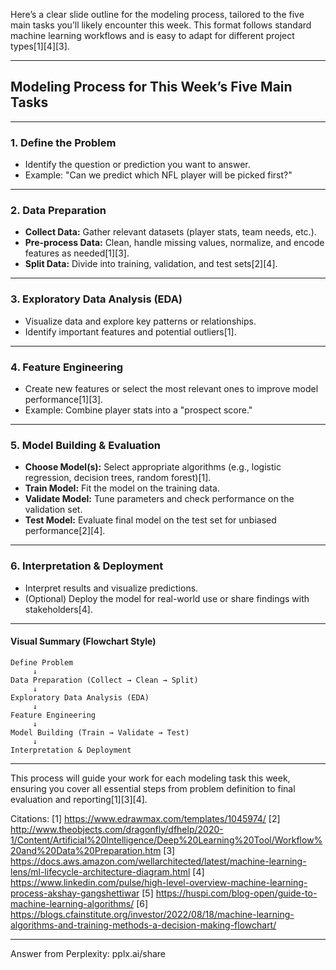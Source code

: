Here’s a clear slide outline for the modeling process, tailored to the five main tasks you’ll likely encounter this week. This format follows standard machine learning workflows and is easy to adapt for different project types[1][4][3].

---

## **Modeling Process for This Week’s Five Main Tasks**

---

### **1. Define the Problem**
- Identify the question or prediction you want to answer.
- Example: "Can we predict which NFL player will be picked first?"

---

### **2. Data Preparation**
- **Collect Data:** Gather relevant datasets (player stats, team needs, etc.).
- **Pre-process Data:** Clean, handle missing values, normalize, and encode features as needed[1][3].
- **Split Data:** Divide into training, validation, and test sets[2][4].

---

### **3. Exploratory Data Analysis (EDA)**
- Visualize data and explore key patterns or relationships.
- Identify important features and potential outliers[1].

---

### **4. Feature Engineering**
- Create new features or select the most relevant ones to improve model performance[1][3].
- Example: Combine player stats into a "prospect score."

---

### **5. Model Building & Evaluation**
- **Choose Model(s):** Select appropriate algorithms (e.g., logistic regression, decision trees, random forest)[1].
- **Train Model:** Fit the model on the training data.
- **Validate Model:** Tune parameters and check performance on the validation set.
- **Test Model:** Evaluate final model on the test set for unbiased performance[2][4].

---

### **6. Interpretation & Deployment**
- Interpret results and visualize predictions.
- (Optional) Deploy the model for real-world use or share findings with stakeholders[4].

---

#### **Visual Summary (Flowchart Style)**

```
Define Problem
     ↓
Data Preparation (Collect → Clean → Split)
     ↓
Exploratory Data Analysis (EDA)
     ↓
Feature Engineering
     ↓
Model Building (Train → Validate → Test)
     ↓
Interpretation & Deployment
```

---

This process will guide your work for each modeling task this week, ensuring you cover all essential steps from problem definition to final evaluation and reporting[1][3][4].

Citations:
[1] https://www.edrawmax.com/templates/1045974/
[2] http://www.theobjects.com/dragonfly/dfhelp/2020-1/Content/Artificial%20Intelligence/Deep%20Learning%20Tool/Workflow%20and%20Data%20Preparation.htm
[3] https://docs.aws.amazon.com/wellarchitected/latest/machine-learning-lens/ml-lifecycle-architecture-diagram.html
[4] https://www.linkedin.com/pulse/high-level-overview-machine-learning-process-akshay-gangshettiwar
[5] https://huspi.com/blog-open/guide-to-machine-learning-algorithms/
[6] https://blogs.cfainstitute.org/investor/2022/08/18/machine-learning-algorithms-and-training-methods-a-decision-making-flowchart/

---
Answer from Perplexity: pplx.ai/share
